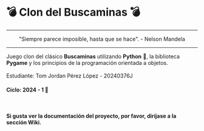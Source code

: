 # 💣 Clon del Buscaminas 💣
<hr>
<p align="center">"Siempre parece imposible, hasta que se hace".
- Nelson Mandela</p>
<hr>

Juego clon del clásico **Buscaminas** utilizando **Python** 🐍, la biblioteca **Pygame** y los principios de la programación orientada a objetos.
<br></br>
Estudiante: Tom Jordan Pérez López - 20240376J
#### Ciclo: 2024 - 1 🤺
<br></br>
**Si gusta ver la documentación del proyecto, por favor, diríjase a la sección Wiki.**
